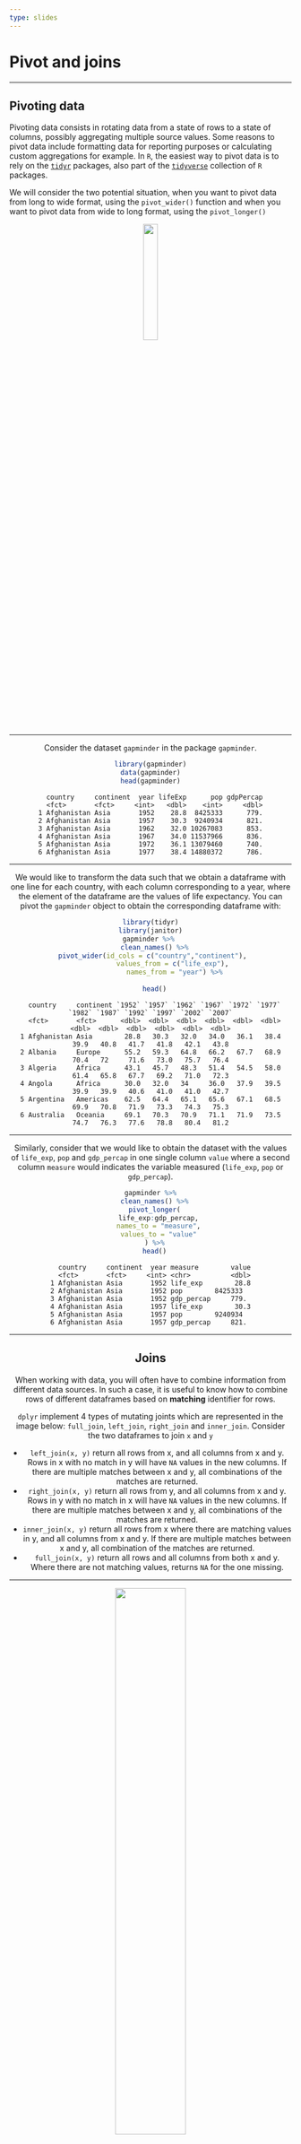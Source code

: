 ```yaml
---
type: slides
---
```


# Pivot and joins

---

## Pivoting data 

Pivoting data consists in rotating data from a state of rows to a state of columns, possibly aggregating multiple source values. Some reasons to pivot data include formatting data for reporting purposes or calculating custom aggregations for example. In `R`, the easiest way to pivot data is to rely on the [`tidyr`](https://tidyr.tidyverse.org/index.html) packages, also part of the [`tidyverse`](https://www.tidyverse.org/) collection of `R` packages.

We will consider the two potential situation, when you want to pivot data from long to wide format, using the `pivot_wider()` function and when you want to pivot data from wide to long format, using the `pivot_longer()`

<div style="text-align:center"><img src="pivot.gif" alt=" " width="23%">


---

Consider the dataset `gapminder` in the package `gapminder`.

```r
library(gapminder)
data(gapminder)
head(gapminder)
```

```out
  country     continent  year lifeExp      pop gdpPercap
  <fct>       <fct>     <int>   <dbl>    <int>     <dbl>
1 Afghanistan Asia       1952    28.8  8425333      779.
2 Afghanistan Asia       1957    30.3  9240934      821.
3 Afghanistan Asia       1962    32.0 10267083      853.
4 Afghanistan Asia       1967    34.0 11537966      836.
5 Afghanistan Asia       1972    36.1 13079460      740.
6 Afghanistan Asia       1977    38.4 14880372      786.
 ```

---
We would like to transform the data such that we obtain a dataframe with one line for each country, with each column corresponding to a year, where the element of the dataframe are the values of life expectancy. You can pivot the `gapminder` object to obtain the corresponding dataframe with:

```r
library(tidyr)
library(janitor)
gapminder %>% 
  clean_names() %>%
  pivot_wider(id_cols = c("country","continent"), 
            values_from = c("life_exp"), 
            names_from = "year") %>%
            
  head()
```


```out
  country     continent `1952` `1957` `1962` `1967` `1972` `1977` `1982` `1987` `1992` `1997` `2002` `2007`
  <fct>       <fct>      <dbl>  <dbl>  <dbl>  <dbl>  <dbl>  <dbl>  <dbl>  <dbl>  <dbl>  <dbl>  <dbl>  <dbl>
1 Afghanistan Asia        28.8   30.3   32.0   34.0   36.1   38.4   39.9   40.8   41.7   41.8   42.1   43.8
2 Albania     Europe      55.2   59.3   64.8   66.2   67.7   68.9   70.4   72     71.6   73.0   75.7   76.4
3 Algeria     Africa      43.1   45.7   48.3   51.4   54.5   58.0   61.4   65.8   67.7   69.2   71.0   72.3
4 Angola      Africa      30.0   32.0   34     36.0   37.9   39.5   39.9   39.9   40.6   41.0   41.0   42.7
5 Argentina   Americas    62.5   64.4   65.1   65.6   67.1   68.5   69.9   70.8   71.9   73.3   74.3   75.3
6 Australia   Oceania     69.1   70.3   70.9   71.1   71.9   73.5   74.7   76.3   77.6   78.8   80.4   81.2
 ```
 
---

Similarly, consider that we would like to obtain the dataset with the values of 
`life_exp`, `pop` and `gdp_percap` in one single column `value` where a second column `measure` would indicates the variable measured (`life_exp`, `pop` or `gdp_percap`).

```r
gapminder %>%
  clean_names() %>%
  pivot_longer(
    life_exp:gdp_percap,
    names_to = "measure",
    values_to = "value"
  ) %>%
  head()
```


```out
  country     continent  year measure        value
  <fct>       <fct>     <int> <chr>          <dbl>
1 Afghanistan Asia       1952 life_exp        28.8
2 Afghanistan Asia       1952 pop        8425333  
3 Afghanistan Asia       1952 gdp_percap     779. 
4 Afghanistan Asia       1957 life_exp        30.3
5 Afghanistan Asia       1957 pop        9240934  
6 Afghanistan Asia       1957 gdp_percap     821. 
```


---

## Joins 

When  working with data, you will often have to combine information from different data sources. In such a case, it is useful to know how to combine rows of different dataframes based on **matching** identifier for rows. 

`dplyr` implement 4 types of mutating joints which are represented in the image below: `full_join`, `left_join`, `right_join` and `inner_join`. Consider the two dataframes to join `x` and `y`

- `left_join(x, y)`  return all rows from x, and all columns from x and y. Rows in x with no match in y will have `NA` values in the new columns. If there are multiple matches between x and y, all combinations of the matches are returned.
- `right_join(x, y)`    return all rows from y, and all columns from x and y. Rows in y with no match in x will have `NA` values in the new columns. If there are multiple matches between x and y, all combinations of the matches are returned.
- `inner_join(x, y)` return all rows from x where there are matching values in y, and all columns from x and y. If there are multiple matches between x and y, all combination of the matches are returned.
- `full_join(x, y)`  return all rows and all columns from both x and y. Where there are not matching values, returns `NA` for the one missing.

---

<div style="text-align:center"><img src="joins.png" alt=" " width="50%">


---

For the sake of the example, we will define two small dataframes to work with and illustrate each type of joint.

```r
df_a <- gapminder %>%
  pivot_wider(
    id_cols = c("country", "continent"),
    values_from = c("gdp_percap"),
    names_from = "year",
    names_prefix = ""
  ) %>%
  select(country, "2007") %>%
  rename(gdp_2007 = "2007") %>%
  slice(1, 10,  60)


df_b <- world %>%
  select(country, oecd) %>%
  filter(country %in% c("Afghanistan", "Belgium", "Switzerland"))


```

---

Printing these two datasets, we obtain:

```r
df_a
df_b

```

```out
> df_a
  country     gdp_2007
  <fct>          <dbl>
1 Afghanistan     975.
2 Belgium       33693.
3 Indonesia      3541.
> df_b
      country              oecd
1 Afghanistan        Not member
2     Belgium OECD Member state
3 Switzerland OECD Member state

```


---

## Left join

<div style="text-align:center"><img src="left-join.gif" alt=" " width="15%">

```r
left_join(df_a, df_b)

```

```out
  country     gdp_2007 oecd             
  <fct>          <dbl> <fct>            
1 Afghanistan     975. Not member       
2 Belgium       33693. OECD Member state
3 Indonesia      3541. NA   
```

---

## Right join

<div style="text-align:center"><img src="right-join.gif" alt=" " width="15%">

```r
right_join(df_a, df_b)

```

```out
  country     gdp_2007 oecd             
  <fct>          <dbl> <fct>            
1 Afghanistan     975. Not member       
2 Belgium       33693. OECD Member state
3 Switzerland      NA  OECD Member state
```


---

## Full join

<div style="text-align:center"><img src="full-join.gif" alt=" " width="15%">

```r
full_join(df_a, df_b, by = "country")

```

```out
`  country     gdp_2007 oecd             
  <fct>          <dbl> <fct>            
1 Afghanistan     975. Not member       
2 Belgium       33693. OECD Member state
3 Indonesia      3541. NA               
4 Switzerland      NA  OECD Member state

```

---

## Inner join

<div style="text-align:center"><img src="inner-join.gif" alt=" " width="15%">


```r
inner_join(df_a, df_b)

```

```out
  country     gdp_2007 oecd             
  <fct>          <dbl> <fct>            
1 Afghanistan     975. Not member       
2 Belgium       33693. OECD Member state

```

---

Now that we covered These set of operations on data using packages from the [`tidyverse`](https://www.tidyverse.org/) collection of `R` packages, try to solve and understand the exercises so that you practice using these functions!


# <div style="text-align:center"><img src="cleaning_data.png" alt=" " width="40%">


